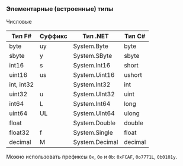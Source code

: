 ### Элементарные (встроенные) типы

Числовые

| Тип F# | Суффикс | Тип .NET | Тип C#
|--------|---------|----------|-------
| byte | uy | System.Byte | byte  
| sbyte | y | System.SByte | sbyte
| int16 | s | System.Int16 | short
| uint16 | us | System.Uint16 | ushort 
| int, int32 | | System.Int32 | int
| uint32 | u | System.UInt32 | uint
| int64 | L | System.Int64 | long
| uint64 | UL | System.UInt64 | ulong
| float | | System.Double | double
| float32 | f | System.Single | float
| decimal | M | System.Decimal | decimal

Можно использовать префиксы `0x`, `0o` и `0b`: `0xFCAF`, `0o7771L`, `0b0101y`.
